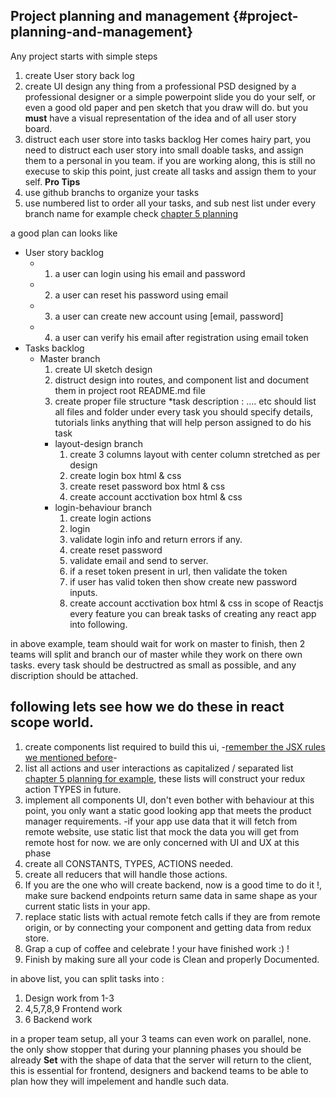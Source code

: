 ## Project planning and management {#project-planning-and-management}

Any project starts with simple steps

1. create User story back log
2. create UI design
any thing from a professional PSD designed by a professional designer
or a simple powerpoint slide you do your self, or even a good old paper and pen sketch that you draw will do.
but you **must** have a visual representation of the idea and of all user story board.
3. distruct each user store into tasks backlog
Her comes hairy part, you need to distruct each user story into small doable tasks, and assign them to a personal in you team.
if you are working along, this is still no execuse to skip this point, just create all tasks and assign them to your self.
**Pro Tips** 
  1. use github branchs to organize your tasks
  2. use numbered list to order all your tasks, and sub nest list under every branch name for example check [chapter 5 planning](/chapter_5/plan_our_app_and_features)

a good plan can looks like

* User story backlog
  * 1. a user can login using his email and password
  * 2. a user can reset his password using email
  * 3. a user can create new account using [email, password]
  * 4. a user can verify his email after registration using email token
* Tasks backlog
  * Master branch
    1. create UI sketch design
    2. distruct design into routes, and component list and document them in project root README.md file
    3. create proper file structure
    *task description : .... etc should list all files and folder under every task you should specify details, tutorials links anything that will help person assigned to do his task
    * layout-design branch
      1. create 3 columns layout with center column stretched as per design
      2. create login box html & css
      3. create reset password box html & css
      4. create account acctivation box html & css
    * login-behaviour branch
      1. create login actions
        1. login
        2. validate login info and return errors if any.
      2. create reset password
        1. validate email and send to server.
        2. if a reset token  present in url, then validate the token
        3. if user has valid token then show create new password inputs.
      3. create account acctivation box html & css in scope of Reactjs every feature you can break tasks of creating any react app into following.

in above example, team should wait for work on master to finish, then 2 teams will split and branch our of master while they work on there own tasks.
every task should be destructred as small as possible, and any discription should be attached.

following lets see how we do these in react scope world.
----

1. create components list required to build this ui, -[remember the JSX rules we mentioned before](/chapter_3/jsx.md)-
2. list all actions and user interactions as capitalized / separated list [chapter 5 planning for example](/chapter_5/plan_our_app_and_features), these lists will construct your redux action TYPES in future.
3. implement all components UI, don't even bother with behaviour at this point, you only want a static good looking app that meets the product manager requirements. -if your app use data that it will fetch from remote website, use static list that mock the data you will get from remote host for now. we are only concerned with UI and UX at this phase
4. create all CONSTANTS, TYPES, ACTIONS needed.
5. create all reducers that will handle those actions.
6. If you are the one who will create backend, now is a good time to do it !, make sure backend endpoints return same data in same shape as your current static lists in your app.
7. replace static lists with actual remote fetch calls if they are from remote origin, or by connecting your component and getting data from redux store.
8. Grap a cup of coffee and celebrate ! your have finished work :) !
9. Finish by making sure all your code is Clean and properly Documented.

in above list, you can split tasks into :
1. Design work from 1-3
2. 4,5,7,8,9 Frontend work
2. 6 Backend work

in a proper team setup, all your 3 teams can even work on parallel, none. the only show stopper that during your planning phases you should be already **Set** with the shape of data that the server will return to the client, this is essential for frontend, designers and backend teams to be able to plan how they will impelement and handle such data.